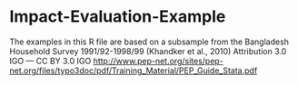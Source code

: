 # Impact-Evaluation-Example

The examples in this R file are based on a subsample from the Bangladesh
Household Survey 1991/92-1998/99 (Khandker et al., 2010)
Attribution 3.0 IGO — CC BY 3.0 IGO
http://www.pep-net.org/sites/pep-net.org/files/typo3doc/pdf/Training_Material/PEP_Guide_Stata.pdf
